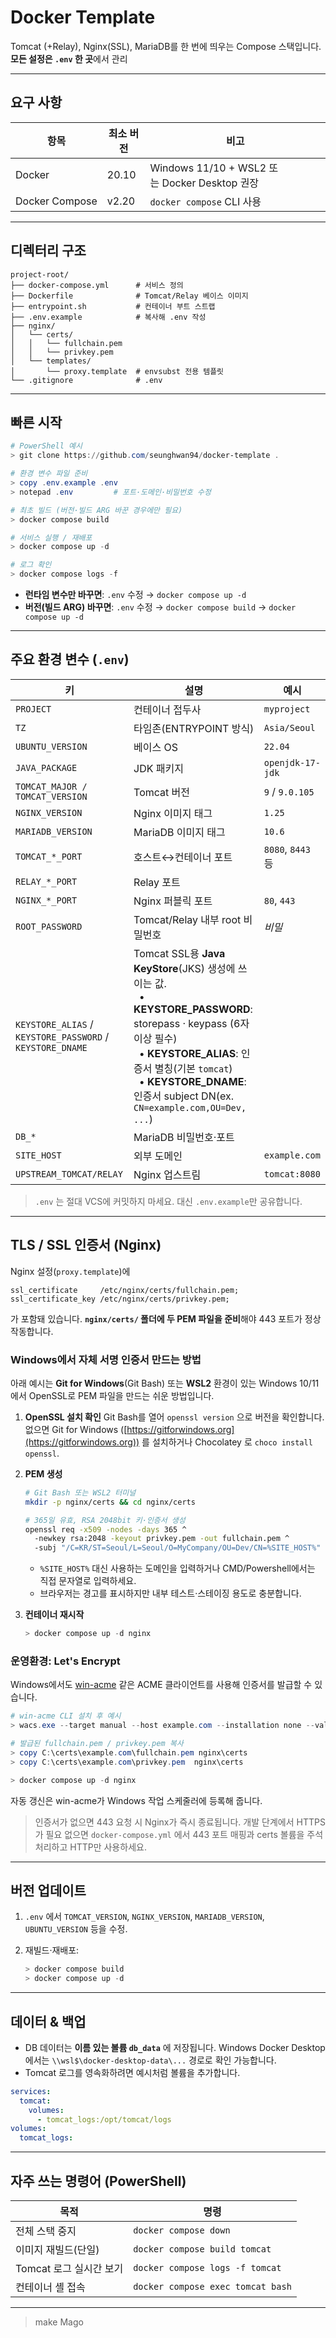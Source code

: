 # Docker Template

Tomcat (+Relay), Nginx(SSL), MariaDB를 한 번에 띄우는 Compose 스택입니다. **모든 설정은 `.env` 한 곳**에서 관리

---

## 요구 사항

| 항목             | 최소 버전 | 비고                                        |
| -------------- | ----- | ----------------------------------------- |
| Docker         | 20.10 | Windows 11/10 + WSL2 또는 Docker Desktop 권장 |
| Docker Compose | v2.20 | `docker compose` CLI 사용                   |

---

## 디렉터리 구조

```
project-root/
├── docker-compose.yml      # 서비스 정의
├── Dockerfile              # Tomcat/Relay 베이스 이미지
├── entrypoint.sh           # 컨테이너 부트 스트랩
├── .env.example            # 복사해 .env 작성
├── nginx/
│   └── certs/
│   │   └── fullchain.pem
│   │   └── privkey.pem
│   └── templates/
│       └── proxy.template  # envsubst 전용 템플릿
└── .gitignore              # .env
```

---

## 빠른 시작

```powershell
# PowerShell 예시
> git clone https://github.com/seunghwan94/docker-template .

# 환경 변수 파일 준비
> copy .env.example .env
> notepad .env         # 포트·도메인·비밀번호 수정

# 최초 빌드 (버전·빌드 ARG 바꾼 경우에만 필요)
> docker compose build

# 서비스 실행 / 재배포
> docker compose up -d

# 로그 확인
> docker compose logs -f
```

* **런타임 변수만 바꾸면**: `.env` 수정 → `docker compose up -d`
* **버전(빌드 ARG) 바꾸면**: `.env` 수정 → `docker compose build` → `docker compose up -d`

---

## 주요 환경 변수 (`.env`)

| 키                                                         | 설명                                                                                                                                                                                                                                       | 예시               |
| --------------------------------------------------------- | ---------------------------------------------------------------------------------------------------------------------------------------------------------------------------------------------------------------------------------------- | ---------------- |
| `PROJECT`                                                 | 컨테이너 접두사                                                                                                                                                                                                                                 | `myproject`      |
| `TZ`                                                      | 타임존(ENTRYPOINT 방식)                                                                                                                                                                                                                       | `Asia/Seoul`     |
| `UBUNTU_VERSION`                                          | 베이스 OS                                                                                                                                                                                                                                   | `22.04`          |
| `JAVA_PACKAGE`                                            | JDK 패키지                                                                                                                                                                                                                                  | `openjdk-17-jdk` |
| `TOMCAT_MAJOR / TOMCAT_VERSION`                           | Tomcat 버전                                                                                                                                                                                                                                | `9` / `9.0.105`  |
| `NGINX_VERSION`                                           | Nginx 이미지 태그                                                                                                                                                                                                                             | `1.25`           |
| `MARIADB_VERSION`                                         | MariaDB 이미지 태그                                                                                                                                                                                                                           | `10.6`           |
| `TOMCAT_*_PORT`                                           | 호스트↔컨테이너 포트                                                                                                                                                                                                                              | `8080`, `8443` 등 |
| `RELAY_*_PORT`                                            | Relay 포트                                                                                                                                                                                                                                 |                  |
| `NGINX_*_PORT`                                            | Nginx 퍼블릭 포트                                                                                                                                                                                                                             | `80`, `443`      |
| `ROOT_PASSWORD`                                           | Tomcat/Relay 내부 root 비밀번호                                                                                                                                                                                                                | *비밀*             |
| `KEYSTORE_ALIAS` / `KEYSTORE_PASSWORD` / `KEYSTORE_DNAME` | Tomcat SSL용 **Java KeyStore**(JKS) 생성에 쓰이는 값.<br>  • **KEYSTORE\_PASSWORD**: storepass · keypass (6자 이상 필수)<br>  • **KEYSTORE\_ALIAS**: 인증서 별칭(기본 `tomcat`)<br>  • **KEYSTORE\_DNAME**: 인증서 subject DN(ex. `CN=example.com,OU=Dev, ...`) |                  |
| `DB_*`                                                    | MariaDB 비밀번호·포트                                                                                                                                                                                                                          |                  |
| `SITE_HOST`                                               | 외부 도메인                                                                                                                                                                                                                                   | `example.com`    |
| `UPSTREAM_TOMCAT/RELAY`                                   | Nginx 업스트림                                                                                                                                                                                                                               | `tomcat:8080`    |

> `.env` 는 절대 VCS에 커밋하지 마세요. 대신 `.env.example`만 공유합니다.

---

## TLS / SSL 인증서 (Nginx)

Nginx 설정(`proxy.template`)에 

```nginx
ssl_certificate     /etc/nginx/certs/fullchain.pem;
ssl_certificate_key /etc/nginx/certs/privkey.pem;
```

가 포함돼 있습니다. **`nginx/certs/` 폴더에 두 PEM 파일을 준비**해야 443 포트가 정상 작동합니다.

### Windows에서 자체 서명 인증서 만드는 방법

아래 예시는 **Git for Windows**(Git Bash) 또는 **WSL2** 환경이 있는 Windows 10/11에서 OpenSSL로 PEM 파일을 만드는 쉬운 방법입니다.

1. **OpenSSL 설치 확인**
   Git Bash를 열어 `openssl version` 으로 버전을 확인합니다. 없으면 Git for Windows ([https://gitforwindows.org](https://gitforwindows.org)) 를 설치하거나 Chocolatey 로 `choco install openssl`.

2. **PEM 생성**

   ```bash
   # Git Bash 또는 WSL2 터미널
   mkdir -p nginx/certs && cd nginx/certs

   # 365일 유효, RSA 2048bit 키·인증서 생성
   openssl req -x509 -nodes -days 365 ^
     -newkey rsa:2048 -keyout privkey.pem -out fullchain.pem ^
     -subj "/C=KR/ST=Seoul/L=Seoul/O=MyCompany/OU=Dev/CN=%SITE_HOST%"
   ```

   * `%SITE_HOST%` 대신 사용하는 도메인을 입력하거나 CMD/Powershell에서는 직접 문자열로 입력하세요.
   * 브라우저는 경고를 표시하지만 내부 테스트·스테이징 용도로 충분합니다.

3. **컨테이너 재시작**

   ```powershell
   > docker compose up -d nginx
   ```

### 운영환경: Let's Encrypt

Windows에서도 [win-acme](https://www.win-acme.com/) 같은 ACME 클라이언트를 사용해 인증서를 발급할 수 있습니다.

```powershell
# win-acme CLI 설치 후 예시
> wacs.exe --target manual --host example.com --installation none --validation http-01

# 발급된 fullchain.pem / privkey.pem 복사
> copy C:\certs\example.com\fullchain.pem nginx\certs
> copy C:\certs\example.com\privkey.pem  nginx\certs

> docker compose up -d nginx
```

자동 갱신은 win-acme가 Windows 작업 스케줄러에 등록해 줍니다.

> 인증서가 없으면 443 요청 시 Nginx가 즉시 종료됩니다. 개발 단계에서 HTTPS가 필요 없으면 `docker-compose.yml` 에서 443 포트 매핑과 certs 볼륨을 주석 처리하고 HTTP만 사용하세요.

---

## 버전 업데이트

1. `.env` 에서 `TOMCAT_VERSION`, `NGINX_VERSION`, `MARIADB_VERSION`, `UBUNTU_VERSION` 등을 수정.
2. 재빌드·재배포:

   ```powershell
   > docker compose build
   > docker compose up -d
   ```

---

## 데이터 & 백업

* DB 데이터는 **이름 있는 볼륨 `db_data`** 에 저장됩니다. Windows Docker Desktop에서는 `\\wsl$\docker-desktop-data\...` 경로로 확인 가능합니다.
* Tomcat 로그를 영속화하려면 예시처럼 볼륨을 추가합니다.

```yaml
services:
  tomcat:
    volumes:
      - tomcat_logs:/opt/tomcat/logs
volumes:
  tomcat_logs:
```

---

## 자주 쓰는 명령어 (PowerShell)

| 목적               | 명령                                |
| ---------------- | --------------------------------- |
| 전체 스택 중지         | `docker compose down`             |
| 이미지 재빌드(단일)      | `docker compose build tomcat`     |
| Tomcat 로그 실시간 보기 | `docker compose logs -f tomcat`   |
| 컨테이너 셸 접속        | `docker compose exec tomcat bash` |

---

> make Mago
